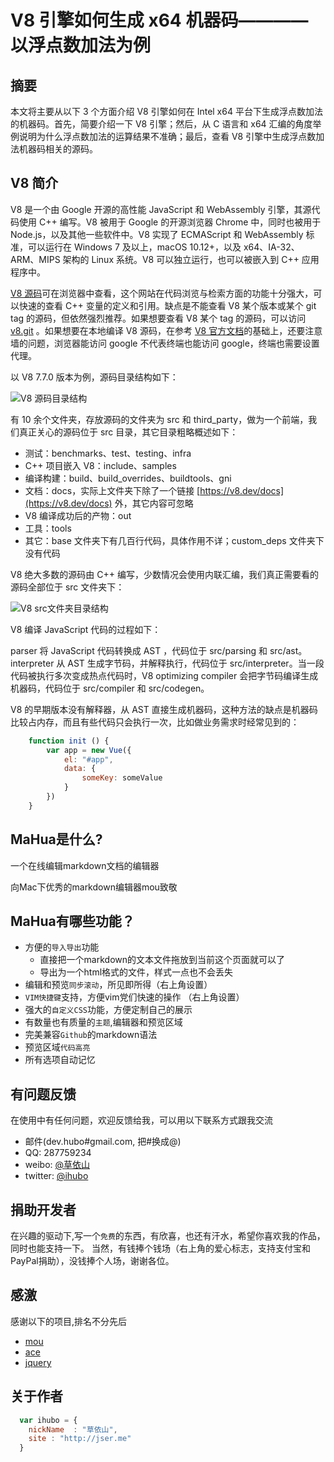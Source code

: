 # V8 引擎如何生成 x64 机器码————以浮点数加法为例
## 摘要
本文将主要从以下 3 个方面介绍 V8 引擎如何在 Intel x64 平台下生成浮点数加法的机器码。首先，简要介绍一下 V8 引擎；然后，从 C 语言和 x64 汇编的角度举例说明为什么浮点数加法的运算结果不准确；最后，查看 V8 引擎中生成浮点数加法机器码相关的源码。
## V8 简介
V8 是一个由 Google 开源的高性能 JavaScript 和 WebAssembly 引擎，其源代码使用 C++ 编写。V8 被用于 Google 的开源浏览器 Chrome 中，同时也被用于 Node.js，以及其他一些软件中。V8 实现了 ECMAScript 和 WebAssembly 标准，可以运行在 Windows 7 及以上，macOS 10.12+，以及 x64、IA-32、ARM、MIPS 架构的 Linux 系统。V8 可以独立运行，也可以被嵌入到 C++ 应用程序中。

[V8 源码](https://cs.chromium.org/chromium/src/v8/?g=0)可在浏览器中查看，这个网站在代码浏览与检索方面的功能十分强大，可以快速的查看 C++ 变量的定义和引用。缺点是不能查看 V8 某个版本或某个 git tag 的源码，但依然强烈推荐。如果想要查看 V8 某个 tag 的源码，可以访问 [v8.git](https://chromium.googlesource.com/v8/v8.git) 。如果想要在本地编译 V8 源码，在参考 [V8 官方文档](https://v8.dev/docs/build-gn)的基础上，还要注意墙的问题，浏览器能访问 google 不代表终端也能访问 google，终端也需要设置代理。

以 V8 7.7.0 版本为例，源码目录结构如下：

![V8 源码目录结构](https://xudale.github.io/blog/assets/v8-folder.png)

有 10 余个文件夹，存放源码的文件夹为 src 和 third_party，做为一个前端，我们真正关心的源码位于 src 目录，其它目录粗略概述如下：

* 测试：benchmarks、test、testing、infra
* C++ 项目嵌入 V8：include、samples
* 编译构建：build、build_overrides、buildtools、gni
* 文档：docs，实际上文件夹下除了一个链接 [https://v8.dev/docs](https://v8.dev/docs) 外，其它内容可忽略
* V8 编译成功后的产物：out
* 工具：tools
* 其它：base 文件夹下有几百行代码，具体作用不详；custom_deps 文件夹下没有代码

V8 绝大多数的源码由 C++ 编写，少数情况会使用内联汇编，我们真正需要看的源码全部位于 src 文件夹下：

![V8 src文件夹目录结构](https://xudale.github.io/blog/assets/v8-src-folder.png)

V8 编译 JavaScript 代码的过程如下：

parser 将 JavaScript 代码转换成 AST ，代码位于 src/parsing 和 src/ast。interpreter 从 AST 生成字节码，并解释执行，代码位于 src/interpreter。当一段代码被执行多次变成热点代码时，V8 optimizing compiler 会把字节码编译生成机器码，代码位于 src/compiler 和 src/codegen。

V8 的早期版本没有解释器，从 AST 直接生成机器码，这种方法的缺点是机器码比较占内存，而且有些代码只会执行一次，比如做业务需求时经常见到的：

```javascript
    function init () {
        var app = new Vue({
            el: "#app",
            data: {
                someKey: someValue
            }
        })
    }
```








## MaHua是什么?
一个在线编辑markdown文档的编辑器

向Mac下优秀的markdown编辑器mou致敬

## MaHua有哪些功能？

* 方便的`导入导出`功能
    *  直接把一个markdown的文本文件拖放到当前这个页面就可以了
    *  导出为一个html格式的文件，样式一点也不会丢失
* 编辑和预览`同步滚动`，所见即所得（右上角设置）
* `VIM快捷键`支持，方便vim党们快速的操作 （右上角设置）
* 强大的`自定义CSS`功能，方便定制自己的展示
* 有数量也有质量的`主题`,编辑器和预览区域
* 完美兼容`Github`的markdown语法
* 预览区域`代码高亮`
* 所有选项自动记忆

## 有问题反馈
在使用中有任何问题，欢迎反馈给我，可以用以下联系方式跟我交流

* 邮件(dev.hubo#gmail.com, 把#换成@)
* QQ: 287759234
* weibo: [@草依山](http://weibo.com/ihubo)
* twitter: [@ihubo](http://twitter.com/ihubo)

## 捐助开发者
在兴趣的驱动下,写一个`免费`的东西，有欣喜，也还有汗水，希望你喜欢我的作品，同时也能支持一下。
当然，有钱捧个钱场（右上角的爱心标志，支持支付宝和PayPal捐助），没钱捧个人场，谢谢各位。

## 感激
感谢以下的项目,排名不分先后

* [mou](http://mouapp.com/) 
* [ace](http://ace.ajax.org/)
* [jquery](http://jquery.com)

## 关于作者

```javascript
  var ihubo = {
    nickName  : "草依山",
    site : "http://jser.me"
  }
```